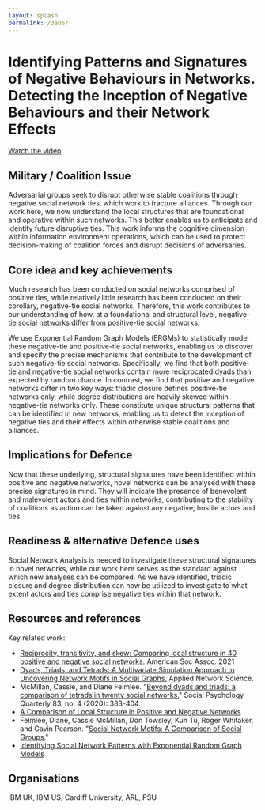 ```yaml
---
layout: splash
permalink: /3a05/
---
```


# Identifying Patterns and Signatures of Negative Behaviours in Networks. Detecting the Inception of Negative Behaviours and their Network Effects

[Watch the video](https://ibm.box.com/v/Showcase-3a05-video)

## Military / Coalition Issue
Adversarial groups seek to disrupt otherwise stable coalitions through negative social network ties, which work to fracture alliances. Through our work here, we now understand the local structures that are foundational and operative within such networks. This better enables us to anticipate and identify future disruptive ties. This work informs the cognitive dimension within information environment operations, which can be used to protect decision-making of coalition forces and disrupt decisions of adversaries.

## Core idea and key achievements
Much research has been conducted on social networks comprised of positive ties, while relatively little research has been conducted on their corollary, negative-tie social networks. Therefore, this work contributes to our understanding of how, at a foundational and structural level, negative-tie social networks differ from positive-tie social networks.

We use Exponential Random Graph Models (ERGMs) to statistically model these negative-tie and positive-tie social networks, enabling us to discover and specify the precise mechanisms that contribute to the development of such negative-tie social networks. Specifically, we find that both positive-tie and negative-tie social networks contain more reciprocated dyads than expected by random chance. In contrast, we find that positive and negative networks differ in two key ways: triadic closure defines positive-tie networks only, while degree distributions are heavily skewed within negative-tie networks only. These constitute unique structural patterns that can be identified in new networks, enabling us to detect the inception of negative ties and their effects within otherwise stable coalitions and alliances.


## Implications for Defence
Now that these underlying, structural signatures have been identified within positive and negative networks, novel networks can be analysed with these precise signatures in mind. They will indicate the presence of benevolent and malevolent actors and ties within networks, contributing to the stability of coalitions as action can be taken against any negative, hostile actors and ties.  

## Readiness & alternative Defence uses
Social Network Analysis is needed to investigate these structural signatures in novel networks, while our work here serves as the standard against which new analyses can be compared. As we have identified, triadic closure and degree distribution can now be utilized to investigate to what extent actors and ties comprise negative ties within that network.
<!-- ![image info](/dais/achievements/images/1a02_figure1.jpg) -->

## Resources and references
Key related work: 
* [Reciprocity, transitivity, and skew: Comparing local structure in 40 positive and negative social networks.](https://dais-ita.org/node/6202) American Soc Assoc. 2021
* [Dyads, Triads, and Tetrads: A Multivariate Simulation Approach to Uncovering Network Motifs in Social Graphs.](https://dais-ita.org/node/6201) Applied Network Science.
* McMillan, Cassie, and Diane Felmlee. "[Beyond dyads and triads: a comparison of tetrads in twenty social networks.](/doc-5976/)" Social Psychology Quarterly 83, no. 4 (2020): 383-404.
* [A Comparison of Local Structure in Positive and Negative Networks](https://dais-ita.org/node/5477)
* Felmlee, Diane, Cassie McMillan, Don Towsley, Kun Tu, Roger Whitaker, and Gavin Pearson. "[Social Network Motifs: A Comparison of Social Groups.](/doc-4703/)"
* [Identifying Social Network Patterns with Exponential Random Graph Models](https://dais-ita.org/node/5444)

## Organisations
IBM UK, IBM US, Cardiff University, ARL, PSU
